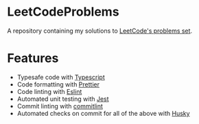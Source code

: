 # LeetCodeProblems

A repository containing my solutions to [LeetCode's problems set](https://leetcode.com/problemset/all/).

# Features

- Typesafe code with [Typescript](https://www.typescriptlang.org/)
- Code formatting with [Prettier](https://prettier.io/)
- Code linting with [Eslint](https://eslint.org/)
- Automated unit testing with [Jest](https://jestjs.io/)
- Commit linting with [commitlint](https://commitlint.js.org/)
- Automated checks on commit for all of the above with [Husky](https://typicode.github.io/husky/)
